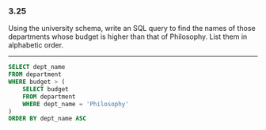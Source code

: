### 3.25

Using the university schema, write an SQL query to find the names of those departments whose budget is higher than that of Philosophy. List them in alphabetic order.

---
```SQL
SELECT dept_name
FROM department 
WHERE budget > (
    SELECT budget
    FROM department 
    WHERE dept_name = 'Philosophy'
)
ORDER BY dept_name ASC
```